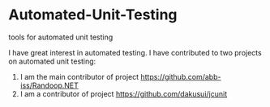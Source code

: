 # Automated-Unit-Testing
tools for automated unit testing

I have great interest in automated testing. I have contributed to two projects on automated unit testing:
1. I am the main contributor of project https://github.com/abb-iss/Randoop.NET
2. I am a contributor of project https://github.com/dakusui/jcunit 
